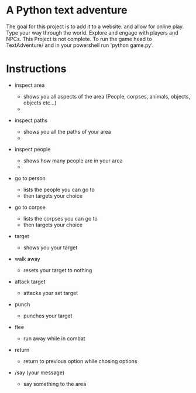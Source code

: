 # A Python text adventure

The goal for this project is to add it to a website.
and allow for online play.
Type your way through the world. Explore and engage with players and NPCs.
This Project is not complete.
To run the game head to TextAdventure/ and in your powershell run 'python game.py'.

# Instructions

- inspect area
   - shows you all aspects of the area (People, corpses, animals, objects, objects etc...)
   -
- inspect paths
   - shows you all the paths of your area
   -
- inspect people
   - shows how many people are in your area
   -
- go to person
   - lists the people you can go to
   - then targets your choice
   
- go to corpse
   - lists the corpses you can go to
   - then targets your choice
   
- target
   - shows you your target
   
- walk away
   - resets your target to nothing
   
- attack target
   - attacks your set target
   
- punch
   - punches your target
   
- flee
   - run away while in combat
   
- return
   - return to previous option while chosing options
   
- /say (your message)
   - say something to the area


